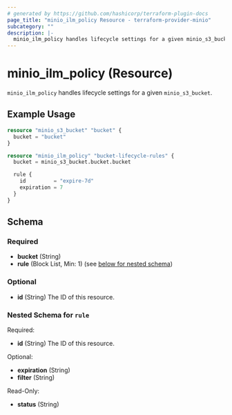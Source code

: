 ```yaml
---
# generated by https://github.com/hashicorp/terraform-plugin-docs
page_title: "minio_ilm_policy Resource - terraform-provider-minio"
subcategory: ""
description: |-
  minio_ilm_policy handles lifecycle settings for a given minio_s3_bucket.
---
```


# minio_ilm_policy (Resource)

`minio_ilm_policy` handles lifecycle settings for a given `minio_s3_bucket`.

## Example Usage

```terraform
resource "minio_s3_bucket" "bucket" {
  bucket = "bucket"
}

resource "minio_ilm_policy" "bucket-lifecycle-rules" {
  bucket = minio_s3_bucket.bucket.bucket

  rule {
    id         = "expire-7d"
    expiration = 7
  }
}
```

<!-- schema generated by tfplugindocs -->
## Schema

### Required

- **bucket** (String)
- **rule** (Block List, Min: 1) (see [below for nested schema](#nestedblock--rule))

### Optional

- **id** (String) The ID of this resource.

<a id="nestedblock--rule"></a>
### Nested Schema for `rule`

Required:

- **id** (String) The ID of this resource.

Optional:

- **expiration** (String)
- **filter** (String)

Read-Only:

- **status** (String)


